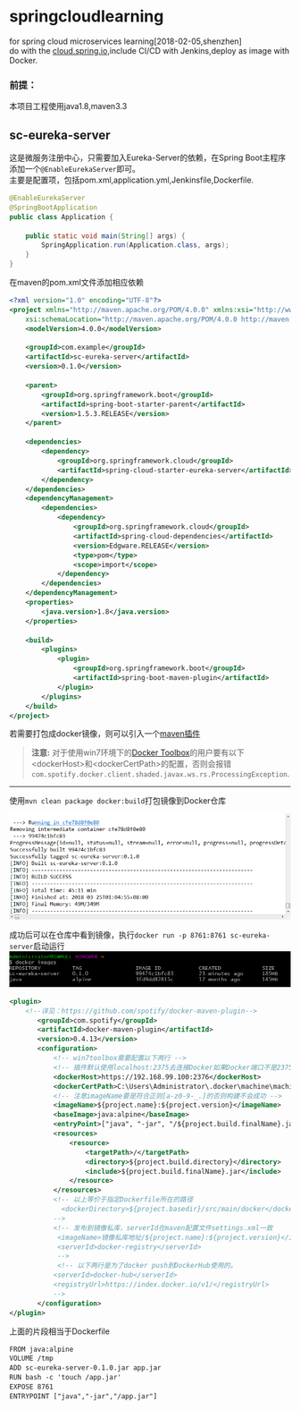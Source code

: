 springcloudlearning
===

for spring cloud microservices learning[2018-02-05,shenzhen]<br>
do with the [cloud.spring.io](cloud.spring.io),include CI/CD with Jenkins,deploy as image with Docker.

### 前提：
本项目工程使用java1.8,maven3.3

sc-eureka-server
---

这是微服务注册中心，只需要加入Eureka-Server的依赖，在Spring Boot主程序添加一个`@EnableEurekaServer`即可。</br>
主要是配置项，包括pom.xml,application.yml,Jenkinsfile,Dockerfile.
```java
@EnableEurekaServer
@SpringBootApplication
public class Application {

    public static void main(String[] args) {
        SpringApplication.run(Application.class, args);
    }
}

```
在maven的pom.xml文件添加相应依赖
```xml
<?xml version="1.0" encoding="UTF-8"?>
<project xmlns="http://maven.apache.org/POM/4.0.0" xmlns:xsi="http://www.w3.org/2001/XMLSchema-instance"
	xsi:schemaLocation="http://maven.apache.org/POM/4.0.0 http://maven.apache.org/xsd/maven-4.0.0.xsd">
	<modelVersion>4.0.0</modelVersion>

	<groupId>com.example</groupId>
	<artifactId>sc-eureka-server</artifactId>
	<version>0.1.0</version>

	<parent>
		<groupId>org.springframework.boot</groupId>
		<artifactId>spring-boot-starter-parent</artifactId>
		<version>1.5.3.RELEASE</version>
	</parent>

	<dependencies>
		<dependency>
			<groupId>org.springframework.cloud</groupId>
			<artifactId>spring-cloud-starter-eureka-server</artifactId>
		</dependency>
	</dependencies>
	<dependencyManagement>
		<dependencies>
			<dependency>
				<groupId>org.springframework.cloud</groupId>
				<artifactId>spring-cloud-dependencies</artifactId>
				<version>Edgware.RELEASE</version>
				<type>pom</type>
				<scope>import</scope>
			</dependency>
		</dependencies>
	</dependencyManagement>
	<properties>
		<java.version>1.8</java.version>
	</properties>

	<build>
		<plugins>
			<plugin>
				<groupId>org.springframework.boot</groupId>
				<artifactId>spring-boot-maven-plugin</artifactId>
			</plugin>
		</plugins>
	</build>
</project>

```
若需要打包成docker镜像，则可以引入一个[maven插件](https://github.com/spotify/docker-maven-plugin)

> **注意:** 对于使用win7环境下的[Docker Toolbox](https://docs.docker.com/toolbox/)的用户要有以下\<dockerHost>和\<dockerCertPath>的配置，否则会报错`com.spotify.docker.client.shaded.javax.ws.rs.ProcessingException`.
---
使用`mvn clean package docker:build`打包镜像到Docker仓库

![](https://github.com/Zhoubaochen/images/blob/master/springcloudlearning/20180325112928.png)

成功后可以在仓库中看到镜像，执行`docker run -p 8761:8761 sc-eureka-server`启动运行
![](https://github.com/Zhoubaochen/images/blob/master/springcloudlearning/20180325112943.png)

```xml
<plugin>
	<!--详见：https://github.com/spotify/docker-maven-plugin-->
       <groupId>com.spotify</groupId>
       <artifactId>docker-maven-plugin</artifactId>
       <version>0.4.13</version>
       <configuration>
           <!-- win7toolbox需要配置以下两行 -->
           <!-- 插件默认使用localhost:2375去连接Docker如果Docker端口不是2375需要配置环境变量DOCKER_HOST=tcp://<host>:2375 -->
           <dockerHost>https://192.168.99.100:2376</dockerHost>
           <dockerCertPath>C:\Users\Administrator\.docker\machine\machines\default</dockerCertPath>
           <!-- 注意imageName要是符合正则[a-z0-9-_.]的否则构建不会成功 -->
           <imageName>${project.name}:${project.version}</imageName>
           <baseImage>java:alpine</baseImage>
           <entryPoint>["java", "-jar", "/${project.build.finalName}.jar"]</entryPoint>
           <resources>
               <resource>
                   <targetPath>/</targetPath>
                   <directory>${project.build.directory}</directory>
                   <include>${project.build.finalName}.jar</include>
               </resource>
           </resources>
           <!-- 以上等价于指定Dockerfile所在的路径 
             <dockerDirectory>${project.basedir}/src/main/docker</dockerDirectory>
           -->
           <!-- 发布到镜像私库，serverId在maven配置文件settings.xml一致 
            <imageName>镜像私库地址/${project.name}:${project.version}</imageName>
            <serverId>docker-registry</serverId>
            -->
            <!-- 以下两行是为了docker push到DockerHub使用的。 
           <serverId>docker-hub</serverId>
           <registryUrl>https://index.docker.io/v1/</registryUrl>
           -->
       </configuration>
</plugin>
```
上面的片段相当于Dockerfile
```xml
FROM java:alpine
VOLUME /tmp
ADD sc-eureka-server-0.1.0.jar app.jar
RUN bash -c 'touch /app.jar'
EXPOSE 8761
ENTRYPOINT ["java","-jar","/app.jar"]
```

